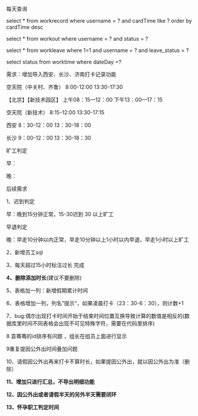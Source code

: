 每天查询

select * from workrecord where username = ? and cardTime like ? order by cardTime desc 

select * from workout where username = ? and status = ? 

select * from workleave where 1=1 and username = ? and leave_status = ? 

 select status from worktime where dateDay =? 



需求：增加导入西安、长沙、济南打卡记录功能

空天院（中关村、齐鲁）
8:00-12:00
13:30-17:30

【北京】【新技术园区】
上午08：15—12：00
下午13：00—17：15

空天院（新技术）
8:15-12:00
13:30-17:15

西安
8：30-12：00
13：30-18：00

长沙
9：00-12：00
13：30-18：30

旷工判定

早：

晚：

后续需求

1、迟到判定

早：晚到15分钟正常，15-30迟到 30 以上旷工

早退判定

晚：早走10分钟以内正常，早走10分钟以上1小时以内早退，早走1小时以上旷工

2、新增员工sql

3、每天超过15小时标注过长 完成

**4、删除添加时长**(建议不要删除)

5、表格加一列：新增假期累计时间

6、表格增加一列，列名”提示“，如果凌晨打卡（23：30-6：30），则计数+1

7、bug:偶尔出现打卡时间开始于结束时间位置互换导致计算的数值是相反的(数据库里时间不同表格会出现不可见特殊字符，需要在代码里排序)

8 袁骞骞的id排序有问题 ，组长在组员上面进行显示

9重复提因公外出时间叠加问题

10、请假因公外出再来打卡不算时长，如果提因公外出，就以因公外出为准（删除）

**11、增加只进行汇总，不导出明细功能**

**12、因公外出或者请假半天的另外半天需要闭环**

**13、怀孕职工判定时间**







